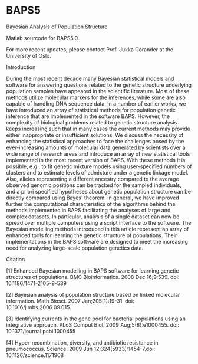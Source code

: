 # BAPS5
Bayesian Analysis of Population Structure 

Matlab sourcode for BAPS5.0. 

For more recent updates, please contact Prof. Jukka Corander at the University of Oslo.



Introduction

During the most recent decade many Bayesian statistical models and software for answering questions related to the genetic structure underlying population samples have appeared in the scientific literature. Most of these methods utilize molecular markers for the inferences, while some are also capable of handling DNA sequence data. In a number of earlier works, we have introduced an array of statistical methods for population genetic inference that are implemented in the software BAPS. However, the complexity of biological problems related to genetic structure analysis keeps increasing such that in many cases the current methods may provide either inappropriate or insufficient solutions. We discuss the necessity of enhancing the statistical approaches to face the challenges posed by the ever-increasing amounts of molecular data generated by scientists over a wide range of research areas and introduce an array of new statistical tools implemented in the most recent version of BAPS. With these methods it is possible, e.g., to fit genetic mixture models using user-specified numbers of clusters and to estimate levels of admixture under a genetic linkage model. Also, alleles representing a different ancestry compared to the average observed genomic positions can be tracked for the sampled individuals, and a priori specified hypotheses about genetic population structure can be directly compared using Bayes' theorem. In general, we have improved further the computational characteristics of the algorithms behind the methods implemented in BAPS facilitating the analyses of large and complex datasets. In particular, analysis of a single dataset can now be spread over multiple computers using a script interface to the software. The Bayesian modelling methods introduced in this article represent an array of enhanced tools for learning the genetic structure of populations. Their implementations in the BAPS software are designed to meet the increasing need for analyzing large-scale population genetics data. 



Citation

[1] Enhanced Bayesian modelling in BAPS software for learning genetic structures of populations. BMC Bioinformatics. 2008 Dec 16;9:539. doi: 10.1186/1471-2105-9-539

[2] Bayesian analysis of population structure based on linked molecular information. Math Biosci. 2007 Jan;205(1):19-31. doi: 10.1016/j.mbs.2006.09.015.

[3] Identifying currents in the gene pool for bacterial populations using an integrative approach. PLoS Comput Biol. 2009 Aug;5(8):e1000455. doi: 10.1371/journal.pcbi.1000455

[4] Hyper-recombination, diversity, and antibiotic resistance in pneumococcus. Science. 2009 Jun 12;324(5933):1454-7.doi: 10.1126/science.1171908
